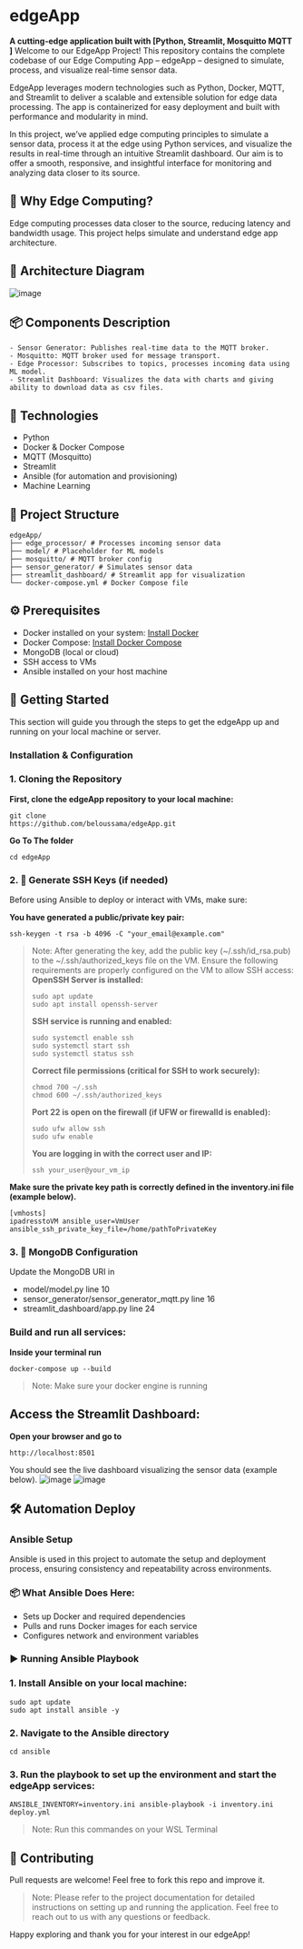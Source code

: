 # edgeApp
**A cutting-edge application built with [Python, Streamlit, Mosquitto MQTT ]**
Welcome to our EdgeApp Project!
This repository contains the complete codebase of our Edge Computing App – edgeApp – designed to simulate, process, and visualize real-time sensor data.

EdgeApp leverages modern technologies such as Python, Docker, MQTT, and Streamlit to deliver a scalable and extensible solution for edge data processing. The app is containerized for easy deployment and built with performance and modularity in mind.

In this project, we’ve applied edge computing principles to simulate a sensor data, process it at the edge using Python services, and visualize the results in real-time through an intuitive Streamlit dashboard. Our aim is to offer a smooth, responsive, and insightful interface for monitoring and analyzing data closer to its source.

## 🧠 Why Edge Computing?
Edge computing processes data closer to the source, reducing latency and bandwidth usage. This project helps simulate and understand edge app architecture.

## 🧩 Architecture Diagram
![image](screans/archi.jpg)

## 📦 Components Description
    - Sensor Generator: Publishes real-time data to the MQTT broker.
    - Mosquitto: MQTT broker used for message transport.
    - Edge Processor: Subscribes to topics, processes incoming data using ML model.
    - Streamlit Dashboard: Visualizes the data with charts and giving ability to download data as csv files.


## 🧰 Technologies

- Python
- Docker & Docker Compose
- MQTT (Mosquitto)
- Streamlit
- Ansible (for automation and provisioning)
- Machine Learning 

## 📁 Project Structure
    edgeApp/
    ├── edge_processor/ # Processes incoming sensor data
    ├── model/ # Placeholder for ML models
    ├── mosquitto/ # MQTT broker config
    ├── sensor_generator/ # Simulates sensor data
    ├── streamlit_dashboard/ # Streamlit app for visualization
    └── docker-compose.yml # Docker Compose file

## ⚙️ Prerequisites

- Docker installed on your system: [Install Docker](https://www.docker.com/get-started)
- Docker Compose: [Install Docker Compose](https://docs.docker.com/compose/install/)
- MongoDB (local or cloud)
- SSH access to VMs
- Ansible installed on your host machine


## 🚀 Getting Started
This section will guide you through the steps to get the edgeApp up
and running on your local machine or server.

### Installation & Configuration
### 1. Cloning the Repository

__First, clone the edgeApp repository to your local machine:__
```
git clone
https://github.com/beloussama/edgeApp.git
```
__Go To The folder__
```
cd edgeApp
```
### 2. 🔐 Generate SSH Keys (if needed)

Before using Ansible to deploy or interact with VMs, make sure:

__You have generated a public/private key pair:__

```
ssh-keygen -t rsa -b 4096 -C "your_email@example.com"
```

> Note:
> After generating the key, add the public key (~/.ssh/id_rsa.pub) to the ~/.ssh/authorized_keys file on the VM.
> Ensure the following requirements are properly configured on the VM to allow SSH access:
> __OpenSSH Server is installed:__
>```
> sudo apt update
>sudo apt install openssh-server
>```
>__SSH service is running and enabled:__
>```
> sudo systemctl enable ssh
>sudo systemctl start ssh
>sudo systemctl status ssh
>```
>__Correct file permissions (critical for SSH to work securely):__
> ```
> chmod 700 ~/.ssh
> chmod 600 ~/.ssh/authorized_keys
> ```
> __Port 22 is open on the firewall (if UFW or firewalld is enabled):__
>```
> sudo ufw allow ssh
>sudo ufw enable
>```
>__You are logging in with the correct user and IP:__
> ```
> ssh your_user@your_vm_ip
> ```

__Make sure the private key path is correctly defined in the inventory.ini file (example below).__

```
[vmhosts]
ipadresstoVM ansible_user=VmUser ansible_ssh_private_key_file=/home/pathToPrivateKey
```

### 3. 🧾 MongoDB Configuration
Update the MongoDB URI in  
 - model/model.py line 10
 - sensor_generator/sensor_generator_mqtt.py  line 16
 - streamlit_dashboard/app.py line 24

### Build and run all services:

__Inside your terminal run__

```
docker-compose up --build
```

> Note: Make sure your docker engine is running 

## Access the Streamlit Dashboard:

__Open your browser and go to__
```
http://localhost:8501
```
You should see the live dashboard visualizing the sensor data (example below).
![image](screans/streamlit_normal.jpg)
![image](screans/streamlit_anormal.jpg)

## 🛠️ Automation Deploy
### Ansible Setup
Ansible is used in this project to automate the setup and deployment process, ensuring consistency and repeatability across environments.

### 📦 What Ansible Does Here:
- Sets up Docker and required dependencies
- Pulls and runs Docker images for each service
- Configures network and environment variables

### ▶️ Running Ansible Playbook
### 1. Install Ansible on your local machine:
```
sudo apt update
sudo apt install ansible -y
```
### 2. Navigate to the Ansible directory
```
cd ansible
```
### 3. Run the playbook to set up the environment and start the edgeApp services:
```
ANSIBLE_INVENTORY=inventory.ini ansible-playbook -i inventory.ini deploy.yml
```
> Note: Run this commandes on your WSL Terminal



## 🤝 Contributing
Pull requests are welcome! Feel free to fork this repo and improve it.


> Note: Please refer to the project documentation for detailed instructions on setting up and running the application. Feel free to reach out to us with any questions or feedback.

Happy exploring and thank you for your interest in our edgeApp!
